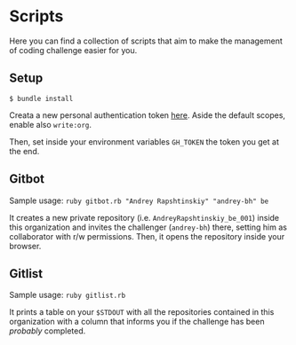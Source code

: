 Scripts
=======
Here you can find a collection of scripts that aim to make the management of
coding challenge easier for you.

Setup
-----
`$ bundle install`

Creata a new personal authentication token [here](https://github.com/settings/tokens).
Aside the default scopes, enable also `write:org`.

Then, set inside your environment variables `GH_TOKEN` the token you get at the end.

Gitbot
------
Sample usage: `ruby gitbot.rb "Andrey Rapshtinskiy" "andrey-bh" be`

It creates a new private repository (i.e. `AndreyRapshtinskiy_be_001`) inside this organization
and invites the challenger (`andrey-bh`) there, setting him as collaborator with r/w permissions.
Then, it opens the repository inside your browser.

Gitlist
-------
Sample usage: `ruby gitlist.rb`

It prints a table on your `$STDOUT` with all the repositories contained in this organization
with a column that informs you if the challenge has been *probably* completed.
